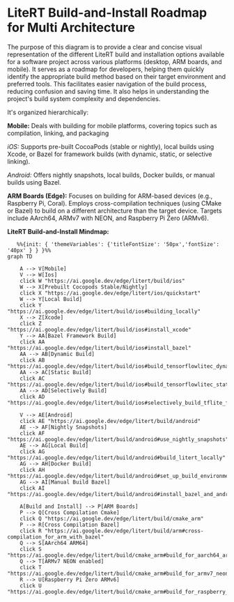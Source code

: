 #  LiteRT Build-and-Install Roadmap for Multi Architecture
 

The purpose of this diagram is to provide a clear and concise visual representation of the different LiteRT build and installation options available for a software project across various platforms (desktop, ARM boards, and mobile). It serves as a roadmap for developers, helping them quickly identify the appropriate build method based on their target environment and preferred tools. This facilitates easier navigation of the build process, reducing confusion and saving time. It also helps in understanding the project's build system complexity and dependencies.

It's organized hierarchically:

**Mobile:** Deals with building for mobile platforms, covering topics such as compilation, linking, and packaging

*iOS:* Supports pre-built CocoaPods (stable or nightly), local builds using Xcode, or Bazel for framework builds (with dynamic, static, or selective linking).

*Android:* Offers nightly snapshots, local builds, Docker builds, or manual builds using Bazel.

**ARM Boards (Edge):** Focuses on building for ARM-based devices (e.g., Raspberry Pi, Coral). Employs cross-compilation techniques (using CMake or Bazel) to build on a different architecture than the target device. Targets include AArch64, ARMv7 with NEON, and Raspberry Pi Zero (ARMv6).


****LiteRT Build-and-Install Mindmap:****

```mermaid
   %%{init: { 'themeVariables': {'titleFontSize': '50px','fontSize': '40px' } } }%%
graph TD

    A --> V[Mobile]
    V --> W[Ios]
    click W "https://ai.google.dev/edge/litert/build/ios"
    W --> X[Prebuilt Cocopods Stable/Nightly]
    click X "https://ai.google.dev/edge/litert/ios/quickstart"
    W --> Y[Local Build]
    click Y "https://ai.google.dev/edge/litert/build/ios#building_locally"
    X --> Z[Xcode]
    click Z "https://ai.google.dev/edge/litert/build/ios#install_xcode"
    Y --> AA[Bazel Framework Build]
    click AA "https://ai.google.dev/edge/litert/build/ios#install_bazel"
    AA --> AB[Dynamic Build]
    click AB "https://ai.google.dev/edge/litert/build/ios#build_tensorflowlitec_dynamic_framework_recommended"
    AA --> AC[Static Build]
    click AC "https://ai.google.dev/edge/litert/build/ios#build_tensorflowlitec_static_framework"
    AA --> AD[Selectively Build]
    click AD "https://ai.google.dev/edge/litert/build/ios#selectively_build_tflite_frameworks"

    V --> AE[Android]
    click AE "https://ai.google.dev/edge/litert/build/android"
    AE --> AF[Nightly Snapshots]
    click AF "https://ai.google.dev/edge/litert/build/android#use_nightly_snapshots"
    AE --> AG[Local Build]
    click AG "https://ai.google.dev/edge/litert/build/android#build_litert_locally"
    AG --> AH[Docker Build]
    click AH "https://ai.google.dev/edge/litert/build/android#set_up_build_environment_using_docker"
    AG --> AI[Manual Build Bazel]
    click AI "https://ai.google.dev/edge/litert/build/android#install_bazel_and_android_prerequisites"

    A[Build and Install] --> P[ARM Boards]
    P --> Q[Cross Compilation Cmake]
    click Q "https://ai.google.dev/edge/litert/build/cmake_arm"
    P --> R[Cross Compilation Bazel]
    click R "https://ai.google.dev/edge/litert/build/arm#cross-compilation_for_arm_with_bazel"
    Q --> S[AArch64 ARM64]
    click S "https://ai.google.dev/edge/litert/build/cmake_arm#build_for_aarch64_arm64"
    Q --> T[ARMv7 NEON enabled]
    click T "https://ai.google.dev/edge/litert/build/cmake_arm#build_for_armv7_neon_enabled"
    R --> U[Raspberry Pi Zero ARMv6]
    click U "https://ai.google.dev/edge/litert/build/cmake_arm#build_for_raspberry_pi_zero_armv6"


    








